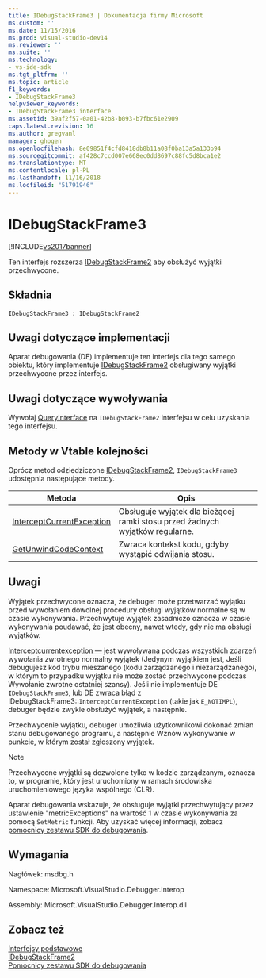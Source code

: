 ```yaml
---
title: IDebugStackFrame3 | Dokumentacja firmy Microsoft
ms.custom: ''
ms.date: 11/15/2016
ms.prod: visual-studio-dev14
ms.reviewer: ''
ms.suite: ''
ms.technology:
- vs-ide-sdk
ms.tgt_pltfrm: ''
ms.topic: article
f1_keywords:
- IDebugStackFrame3
helpviewer_keywords:
- IDebugStackFrame3 interface
ms.assetid: 39af2f57-0a01-42b8-b093-b7fbc61e2909
caps.latest.revision: 16
ms.author: gregvanl
manager: ghogen
ms.openlocfilehash: 8e09851f4cfd8418db8b11a08f0ba13a5a133b94
ms.sourcegitcommit: af428c7ccd007e668ec0dd8697c88fc5d8bca1e2
ms.translationtype: MT
ms.contentlocale: pl-PL
ms.lasthandoff: 11/16/2018
ms.locfileid: "51791946"
---
```

# <a name="idebugstackframe3"></a>IDebugStackFrame3
[!INCLUDE[vs2017banner](../../../includes/vs2017banner.md)]

Ten interfejs rozszerza [IDebugStackFrame2](../../../extensibility/debugger/reference/idebugstackframe2.md) aby obsłużyć wyjątki przechwycone.  
  
## <a name="syntax"></a>Składnia  
  
```  
IDebugStackFrame3 : IDebugStackFrame2  
```  
  
## <a name="notes-for-implementers"></a>Uwagi dotyczące implementacji  
 Aparat debugowania (DE) implementuje ten interfejs dla tego samego obiektu, który implementuje [IDebugStackFrame2](../../../extensibility/debugger/reference/idebugstackframe2.md) obsługiwany wyjątki przechwycone przez interfejs.  
  
## <a name="notes-for-callers"></a>Uwagi dotyczące wywoływania  
 Wywołaj [QueryInterface](http://msdn.microsoft.com/library/62fce95e-aafa-4187-b50b-e6611b74c3b3) na `IDebugStackFrame2` interfejsu w celu uzyskania tego interfejsu.  
  
## <a name="methods-in-vtable-order"></a>Metody w Vtable kolejności  
 Oprócz metod odziedziczone [IDebugStackFrame2](../../../extensibility/debugger/reference/idebugstackframe2.md), `IDebugStackFrame3` udostępnia następujące metody.  
  
|Metoda|Opis|  
|------------|-----------------|  
|[InterceptCurrentException](../../../extensibility/debugger/reference/idebugstackframe3-interceptcurrentexception.md)|Obsługuje wyjątek dla bieżącej ramki stosu przed żadnych wyjątków regularne.|  
|[GetUnwindCodeContext](../../../extensibility/debugger/reference/idebugstackframe3-getunwindcodecontext.md)|Zwraca kontekst kodu, gdyby wystąpić odwijania stosu.|  
  
## <a name="remarks"></a>Uwagi  
 Wyjątek przechwycone oznacza, że debuger może przetwarzać wyjątku przed wywołaniem dowolnej procedury obsługi wyjątków normalne są w czasie wykonywania. Przechwytuje wyjątek zasadniczo oznacza w czasie wykonywania poudawać, że jest obecny, nawet wtedy, gdy nie ma obsługi wyjątków.  
  
 [Interceptcurrentexception —](../../../extensibility/debugger/reference/idebugstackframe3-interceptcurrentexception.md) jest wywoływana podczas wszystkich zdarzeń wywołania zwrotnego normalny wyjątek (Jedynym wyjątkiem jest, Jeśli debugujesz kod trybu mieszanego (kodu zarządzanego i niezarządzanego), w którym to przypadku wyjątku nie może zostać przechwycone podczas Wywołanie zwrotne ostatniej szansy). Jeśli nie implementuje DE `IDebugStackFrame3`, lub DE zwraca błąd z IDebugStackFrame3::`InterceptCurrentException` (takie jak `E_NOTIMPL`), debuger będzie zwykle obsłużyć wyjątek, a następnie.  
  
 Przechwycenie wyjątku, debuger umożliwia użytkownikowi dokonać zmian stanu debugowanego programu, a następnie Wznów wykonywanie w punkcie, w którym został zgłoszony wyjątek.  
  
> [!NOTE]
>  Przechwycone wyjątki są dozwolone tylko w kodzie zarządzanym, oznacza to, w programie, który jest uruchomiony w ramach środowiska uruchomieniowego języka wspólnego (CLR).  
  
 Aparat debugowania wskazuje, że obsługuje wyjątki przechwytujący przez ustawienie "metricExceptions" na wartość 1 w czasie wykonywania za pomocą `SetMetric` funkcji. Aby uzyskać więcej informacji, zobacz [pomocnicy zestawu SDK do debugowania](../../../extensibility/debugger/reference/sdk-helpers-for-debugging.md).  
  
## <a name="requirements"></a>Wymagania  
 Nagłówek: msdbg.h  
  
 Namespace: Microsoft.VisualStudio.Debugger.Interop  
  
 Assembly: Microsoft.VisualStudio.Debugger.Interop.dll  
  
## <a name="see-also"></a>Zobacz też  
 [Interfejsy podstawowe](../../../extensibility/debugger/reference/core-interfaces.md)   
 [IDebugStackFrame2](../../../extensibility/debugger/reference/idebugstackframe2.md)   
 [Pomocnicy zestawu SDK do debugowania](../../../extensibility/debugger/reference/sdk-helpers-for-debugging.md)

